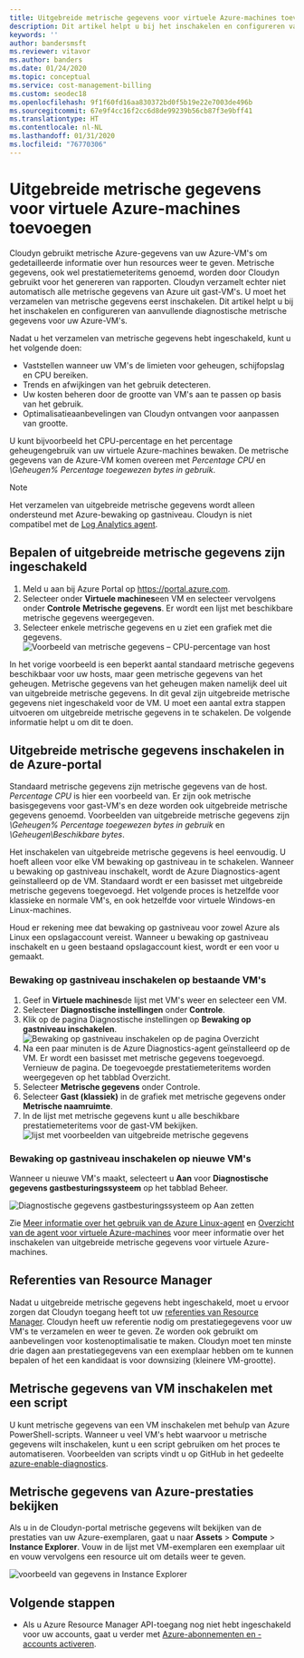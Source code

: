 ```yaml
---
title: Uitgebreide metrische gegevens voor virtuele Azure-machines toevoegen | Microsoft Docs
description: Dit artikel helpt u bij het inschakelen en configureren van uitgebreide diagnostische metrische gegevens voor uw Azure-VM's.
keywords: ''
author: bandersmsft
ms.reviewer: vitavor
ms.author: banders
ms.date: 01/24/2020
ms.topic: conceptual
ms.service: cost-management-billing
ms.custom: seodec18
ms.openlocfilehash: 9f1f60fd16aa830372bd0f5b19e22e7003de496b
ms.sourcegitcommit: 67e9f4cc16f2cc6d8de99239b56cb87f3e9bff41
ms.translationtype: HT
ms.contentlocale: nl-NL
ms.lasthandoff: 01/31/2020
ms.locfileid: "76770306"
---
```

# <a name="add-extended-metrics-for-azure-virtual-machines"></a>Uitgebreide metrische gegevens voor virtuele Azure-machines toevoegen

Cloudyn gebruikt metrische Azure-gegevens van uw Azure-VM's om gedetailleerde informatie over hun resources weer te geven. Metrische gegevens, ook wel prestatiemeteritems genoemd, worden door Cloudyn gebruikt voor het genereren van rapporten. Cloudyn verzamelt echter niet automatisch alle metrische gegevens van Azure uit gast-VM's. U moet het verzamelen van metrische gegevens eerst inschakelen. Dit artikel helpt u bij het inschakelen en configureren van aanvullende diagnostische metrische gegevens voor uw Azure-VM's.

Nadat u het verzamelen van metrische gegevens hebt ingeschakeld, kunt u het volgende doen:

- Vaststellen wanneer uw VM's de limieten voor geheugen, schijfopslag en CPU bereiken.
- Trends en afwijkingen van het gebruik detecteren.
- Uw kosten beheren door de grootte van VM's aan te passen op basis van het gebruik.
- Optimalisatieaanbevelingen van Cloudyn ontvangen voor aanpassen van grootte.

U kunt bijvoorbeeld het CPU-percentage en het percentage geheugengebruik van uw virtuele Azure-machines bewaken. De metrische gegevens van de Azure-VM komen overeen met _Percentage CPU_ en _\Geheugen\% Percentage toegewezen bytes in gebruik_.

> [!NOTE]
> Het verzamelen van uitgebreide metrische gegevens wordt alleen ondersteund met Azure-bewaking op gastniveau. Cloudyn is niet compatibel met de [Log Analytics agent](../../azure-monitor/platform/agents-overview.md). 

## <a name="determine-whether-extended-metrics-are-enabled"></a>Bepalen of uitgebreide metrische gegevens zijn ingeschakeld

1. Meld u aan bij Azure Portal op https://portal.azure.com.
2. Selecteer onder **Virtuele machines**een VM en selecteer vervolgens onder **Controle** **Metrische gegevens**. Er wordt een lijst met beschikbare metrische gegevens weergegeven.
3. Selecteer enkele metrische gegevens en u ziet een grafiek met die gegevens.  
    ![Voorbeeld van metrische gegevens – CPU-percentage van host](./media/azure-vm-extended-metrics/metric01.png)

In het vorige voorbeeld is een beperkt aantal standaard metrische gegevens beschikbaar voor uw hosts, maar geen metrische gegevens van het geheugen. Metrische gegevens van het geheugen maken namelijk deel uit van uitgebreide metrische gegevens. In dit geval zijn uitgebreide metrische gegevens niet ingeschakeld voor de VM. U moet een aantal extra stappen uitvoeren om uitgebreide metrische gegevens in te schakelen. De volgende informatie helpt u om dit te doen.

## <a name="enable-extended-metrics-in-the-azure-portal"></a>Uitgebreide metrische gegevens inschakelen in de Azure-portal

Standaard metrische gegevens zijn metrische gegevens van de host. _Percentage CPU_ is hier een voorbeeld van. Er zijn ook metrische basisgegevens voor gast-VM's en deze worden ook uitgebreide metrische gegevens genoemd. Voorbeelden van uitgebreide metrische gegevens zijn _\Geheugen\% Percentage toegewezen bytes in gebruik_ en _\Geheugen\Beschikbare bytes_.

Het inschakelen van uitgebreide metrische gegevens is heel eenvoudig. U hoeft alleen voor elke VM bewaking op gastniveau in te schakelen. Wanneer u bewaking op gastniveau inschakelt, wordt de Azure Diagnostics-agent geïnstalleerd op de VM. Standaard wordt er een basisset met uitgebreide metrische gegevens toegevoegd. Het volgende proces is hetzelfde voor klassieke en normale VM's, en ook hetzelfde voor virtuele Windows-en Linux-machines.

Houd er rekening mee dat bewaking op gastniveau voor zowel Azure als Linux een opslagaccount vereist. Wanneer u bewaking op gastniveau inschakelt en u geen bestaand opslagaccount kiest, wordt er een voor u gemaakt.

### <a name="enable-guest-level-monitoring-on-existing-vms"></a>Bewaking op gastniveau inschakelen op bestaande VM's

1. Geef in **Virtuele machines**de lijst met VM's weer en selecteer een VM.
2. Selecteer **Diagnostische instellingen** onder **Controle**.
3. Klik op de pagina Diagnostische instellingen op **Bewaking op gastniveau inschakelen**.  
    ![Bewaking op gastniveau inschakelen op de pagina Overzicht](./media/azure-vm-extended-metrics/enable-guest-monitoring.png)
4. Na een paar minuten is de Azure Diagnostics-agent geïnstalleerd op de VM. Er wordt een basisset met metrische gegevens toegevoegd. Vernieuw de pagina. De toegevoegde prestatiemeteritems worden weergegeven op het tabblad Overzicht.
5. Selecteer **Metrische gegevens** onder Controle.
6. Selecteer **Gast (klassiek)** in de grafiek met metrische gegevens onder **Metrische naamruimte**.
7. In de lijst met metrische gegevens kunt u alle beschikbare prestatiemeteritems voor de gast-VM bekijken.  
    ![lijst met voorbeelden van uitgebreide metrische gegevens](./media/azure-vm-extended-metrics/extended-metrics.png)

### <a name="enable-guest-level-monitoring-on-new-vms"></a>Bewaking op gastniveau inschakelen op nieuwe VM's

Wanneer u nieuwe VM's maakt, selecteert u **Aan** voor **Diagnostische gegevens gastbesturingssysteem** op het tabblad Beheer.

![Diagnostische gegevens gastbesturingssysteem op Aan zetten](./media/azure-vm-extended-metrics/new-enable-diag.png)

Zie [Meer informatie over het gebruik van de Azure Linux-agent](../../virtual-machines/extensions/agent-linux.md) en [Overzicht van de agent voor virtuele Azure-machines](../../virtual-machines/extensions/agent-windows.md) voor meer informatie over het inschakelen van uitgebreide metrische gegevens voor virtuele Azure-machines.

## <a name="resource-manager-credentials"></a>Referenties van Resource Manager

Nadat u uitgebreide metrische gegevens hebt ingeschakeld, moet u ervoor zorgen dat Cloudyn toegang heeft tot uw [referenties van Resource Manager](../../cost-management/activate-subs-accounts.md). Cloudyn heeft uw referentie nodig om prestatiegegevens voor uw VM's te verzamelen en weer te geven. Ze worden ook gebruikt om aanbevelingen voor kostenoptimalisatie te maken. Cloudyn moet ten minste drie dagen aan prestatiegegevens van een exemplaar hebben om te kunnen bepalen of het een kandidaat is voor downsizing (kleinere VM-grootte).

## <a name="enable-vm-metrics-with-a-script"></a>Metrische gegevens van VM inschakelen met een script

U kunt metrische gegevens van een VM inschakelen met behulp van Azure PowerShell-scripts. Wanneer u veel VM's hebt waarvoor u metrische gegevens wilt inschakelen, kunt u een script gebruiken om het proces te automatiseren. Voorbeelden van scripts vindt u op GitHub in het gedeelte [azure-enable-diagnostics](https://github.com/Cloudyn/azure-enable-diagnostics).

## <a name="view-azure-performance-metrics"></a>Metrische gegevens van Azure-prestaties bekijken

Als u in de Cloudyn-portal metrische gegevens wilt bekijken van de prestaties van uw Azure-exemplaren, gaat u naar **Assets** > **Compute** > **Instance Explorer**. Vouw in de lijst met VM-exemplaren een exemplaar uit en vouw vervolgens een resource uit om details weer te geven.

![voorbeeld van gegevens in Instance Explorer](./media/azure-vm-extended-metrics/instance-explorer.png)

## <a name="next-steps"></a>Volgende stappen

- Als u Azure Resource Manager API-toegang nog niet hebt ingeschakeld voor uw accounts, gaat u verder met [Azure-abonnementen en -accounts activeren](../../cost-management/activate-subs-accounts.md).
